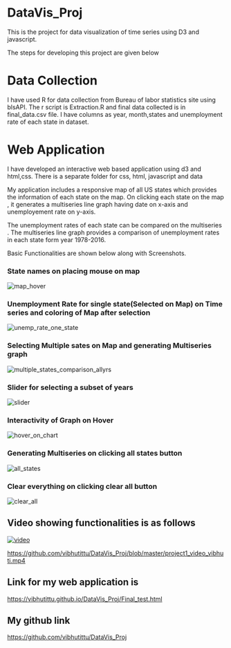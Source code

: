 # DataVis_Proj
This is the project for data visualization of time series using D3 and javascript.

The steps for developing this project are given below

# Data Collection

I have used R for data collection from Bureau of labor statistics site using blsAPI. The r script is Extraction.R and final data collected is in final_data.csv file. I have columns as year, month,states and unemployment rate of each state in dataset.

# Web Application
 
I have developed an interactive web based application using d3 and html,css.
There is a separate folder for css, html, javascript and data

My application includes a responsive map of all US states which provides the information of each state on the map. On clicking each state on the map , it generates a multiseries line graph having date on x-axis and unemployement rate on y-axis. 

The unemployment rates of each state can be compared on the multiseries . The multiseries line graph provides a comparison of unemployment rates in each state form year 1978-2016.

Basic Functionalities are shown below along with Screenshots.

### State names on placing mouse on map
![map_hover](https://cloud.githubusercontent.com/assets/19288804/19245186/609dfce4-8ee5-11e6-9434-1f9658dc0205.jpg)

### Unemployment Rate for single state(Selected on Map) on Time series and coloring of Map after selection
![unemp_rate_one_state](https://cloud.githubusercontent.com/assets/19288804/19245197/6ef99fa0-8ee5-11e6-8124-06f075643402.JPG)


### Selecting Multiple sates on Map and generating Multiseries graph
![multiple_states_comparison_allyrs](https://cloud.githubusercontent.com/assets/19288804/19245255/b730073c-8ee5-11e6-8066-54d5a5626f2f.jpg)

### Slider for selecting a subset of years 
![slider](https://cloud.githubusercontent.com/assets/19288804/19245300/e613082e-8ee5-11e6-84a0-58334290de67.jpg)

### Interactivity of Graph on Hover 
![hover_on_chart](https://cloud.githubusercontent.com/assets/19288804/19245308/f03c4036-8ee5-11e6-83d4-f9fd6b3d5905.jpg)

### Generating Multiseries on clicking all states button 
![all_states](https://cloud.githubusercontent.com/assets/19288804/19245314/fae6402c-8ee5-11e6-946e-470c5b14c266.jpg)

### Clear everything on clicking clear all button
![clear_all](https://cloud.githubusercontent.com/assets/19288804/19245320/05bd4a86-8ee6-11e6-86b3-63cac03cfa15.jpg)


## Video showing functionalities is as follows

[![video](https://cloud.githubusercontent.com/assets/19288804/19246691/37394c84-8eed-11e6-8ad6-2ff0f208e299.jpg)](https://youtu.be/M4ZldLZSbGQ)

https://github.com/vibhutittu/DataVis_Proj/blob/master/project1_video_vibhuti.mp4

## Link for my web application is 
https://vibhutittu.github.io/DataVis_Proj/Final_test.html

## My github link
https://github.com/vibhutittu/DataVis_Proj




